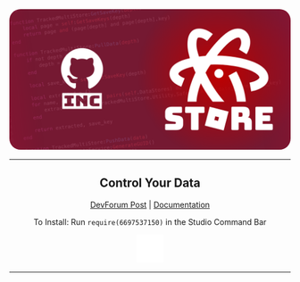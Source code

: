 <img style="border-radius: 20px;" src=https://raw.githubusercontent.com/Inctus/AtomicStore/main/docs/Images/banner.png>

---------------

<div align=center> 

 <h2>Control Your Data</h2>

 [DevForum Post]() | [Documentation](https://inctus.github.io/AtomicStore/)
 
 To Install: Run `require(6697537150)` in the Studio Command Bar

<img width=50px; src="https://raw.githubusercontent.com/Inctus/AtomicStore/main/docs/Images/logo.png">

</div>

--------------------
